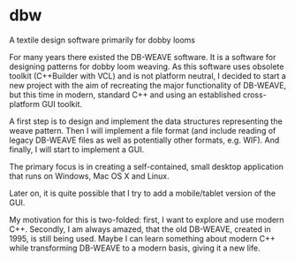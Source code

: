# dbw
A textile design software primarily for dobby looms

For many years there existed the DB-WEAVE software. It is a software for designing patterns for dobby loom weaving. As this software
uses obsolete toolkit (C++Builder with VCL) and is not platform neutral, I decided to start a new project with the aim of recreating
the major functionality of DB-WEAVE, but this time in modern, standard C++ and using an established cross-platform GUI toolkit.

A first step is to design and implement the data structures representing the weave pattern. Then I will implement a file format (and
include reading of legacy DB-WEAVE files as well as potentially other formats, e.g. WIF). And finally, I will start to implement a
GUI.

The primary focus is in creating a self-contained, small desktop application that runs on Windows, Mac OS X and Linux.

Later on, it is quite possible that I try to add a mobile/tablet version of the GUI.

My motivation for this is two-folded: first, I want to explore and use modern C++. Secondly, I am always amazed, that the old DB-WEAVE,
created in 1995, is still being used. Maybe I can learn something about modern C++ while transforming DB-WEAVE to a modern basis, giving
it a new life.
